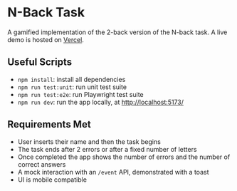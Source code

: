 # N-Back Task

A gamified implementation of the 2-back version of the N-back task. A live demo is hosted on [Vercel](https://n-back-task-eosin.vercel.app/).

## Useful Scripts

- `npm install`: install all dependencies
- `npm run test:unit`: run unit test suite
- `npm run test:e2e`: run Playwright test suite
- `npm run dev`: run the app locally, at [http://localhost:5173/](http://localhost:5173/)

## Requirements Met

- User inserts their name and then the task begins
- The task ends after 2 errors or after a fixed number of letters
- Once completed the app shows the number of errors and the number of correct answers
- A mock interaction with an `/event` API, demonstrated with a toast
- UI is mobile compatible
